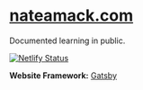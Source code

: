 # [nateamack.com](https://nateamack.com)

Documented learning in public.

[![Netlify Status](https://api.netlify.com/api/v1/badges/f8d34f1f-8680-47a2-a970-b1e1e171ce8e/deploy-status)](https://app.netlify.com/sites/silly-almeida-220b2c/deploys)

**Website Framework:** [Gatsby](https://www.gatsbyjs.org/)